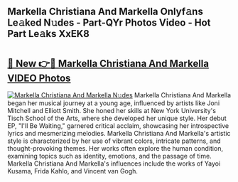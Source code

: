 ## Markella Christiana And Markella Onlyf𝚊ns Le𝚊ked N𝚞des - Part-QYr Photos Video - Hot Part Le𝚊ks XxEK8

# <h2><a href="http://ab22888.deff.icu/?id=Markella+Christiana+And+Markella">🔗 New 👉🔴 Markella Christiana And Markella VIDEO Photos</a></h2>

[![Markella Christiana And Markella N𝚞des](https://i.imgur.com/rIISA9y.gif)](http://ab22888.deff.icu/?id=Markella+Christiana+And+Markella)
Markella Christiana And Markella began her musical journey at a young age, influenced by artists like Joni Mitchell and Elliott Smith. She honed her skills at New York University's Tisch School of the Arts, where she developed her unique style. Her debut EP, "I'll Be Waiting," garnered critical acclaim, showcasing her introspective lyrics and mesmerizing melodies. Markella Christiana And Markella's artistic style is characterized by her use of vibrant colors, intricate patterns, and thought-provoking themes. Her works often explore the human condition, examining topics such as identity, emotions, and the passage of time. Markella Christiana And Markella's influences include the works of Yayoi Kusama, Frida Kahlo, and Vincent van Gogh.
